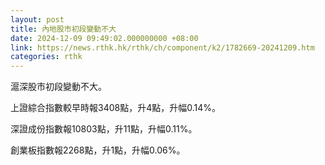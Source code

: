 ```yaml
---
layout: post
title: 內地股市初段變動不大
date: 2024-12-09 09:49:02.000000000 +08:00
link: https://news.rthk.hk/rthk/ch/component/k2/1782669-20241209.htm
categories: rthk
---
```


滬深股市初段變動不大。

上證綜合指數較早時報3408點，升4點，升幅0.14%。

深證成份指數報10803點，升11點，升幅0.11%。

創業板指數報2268點，升1點，升幅0.06%。

